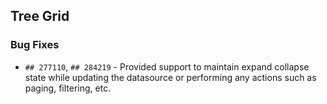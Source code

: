 ##  Tree Grid

###    Bug Fixes

- `## 277110`, `## 284219` - Provided support to maintain expand collapse state while updating the datasource or performing any actions such as paging, filtering, etc.
